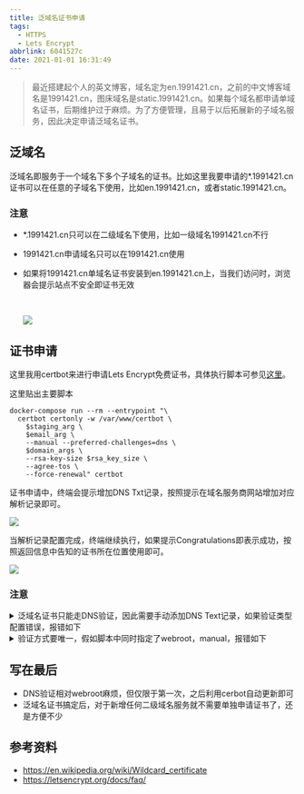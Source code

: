 ```yaml
---
title: 泛域名证书申请
tags:
  - HTTPS
  - Lets Encrypt
abbrlink: 6041527c
date: 2021-01-01 16:31:49
---
```


>  最近搭建起个人的英文博客，域名定为en.1991421.cn，之前的中文博客域名是1991421.cn，图床域名是static.1991421.cn。如果每个域名都申请单域名证书，后期维护过于麻烦。为了方便管理，且易于以后拓展新的子域名服务，因此决定申请泛域名证书。

##  泛域名

泛域名即服务于一个域名下多个子域名的证书。比如这里我要申请的*.1991421.cn证书可以在任意的子域名下使用，比如en.1991421.cn，或者static.1991421.cn。

### 注意

- *.1991421.cn只可以在二级域名下使用，比如一级域名1991421.cn不行

- 1991421.cn申请域名只可以在1991421.cn使用

- 如果将1991421.cn单域名证书安装到en.1991421.cn上，当我们访问时，浏览器会提示站点不安全即证书无效

  ​	

  ![](https://static.1991421.cn/2021/2021-01-01-172150.jpeg)

  

## 证书申请

这里我用certbot来进行申请Lets Encrypt免费证书，具体执行脚本可参见[这里](https://github.com/alanhg/alanhg.github.io/blob/master/deploy/init-letsencrypt.sh)。

这里贴出主要脚本

```shell
docker-compose run --rm --entrypoint "\
  certbot certonly -w /var/www/certbot \
    $staging_arg \
    $email_arg \
    --manual --preferred-challenges=dns \
    $domain_args \
    --rsa-key-size $rsa_key_size \
    --agree-tos \
    --force-renewal" certbot
```



证书申请中，终端会提示增加DNS Txt记录，按照提示在域名服务商网站增加对应解析记录即可。



![](https://static.1991421.cn/2021/2021-01-01-165634.jpeg)



当解析记录配置完成，终端继续执行，如果提示Congratulations即表示成功，按照返回信息中告知的证书所在位置使用即可。



![](https://static.1991421.cn/2021/2021-01-01-170646.jpeg)



### 注意

<details><summary>泛域名证书只能走DNS验证，因此需要手动添加DNS Text记录，如果验证类型配置错误，报错如下</summary>
Client with the currently selected authenticator does not support any combination of challenges that will satisfy the CA. You may need to use an authenticator plugin that can do challenges over DNS.
</details>

<details><summary>验证方式要唯一，假如脚本中同时指定了webroot，manual，报错如下</summary>
Too many flags setting configurators/installers/authenticators 'webroot' -> ‘manual'
</details>

## 写在最后

- DNS验证相对webroot麻烦，但仅限于第一次，之后利用cerbot自动更新即可
- 泛域名证书搞定后，对于新增任何二级域名服务就不需要单独申请证书了，还是方便不少

## 参考资料

- https://en.wikipedia.org/wiki/Wildcard_certificate
- https://letsencrypt.org/docs/faq/
